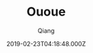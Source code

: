 ---
title: Ououe
github: https://github.com/tolking/vuepress-theme-ououe
demo: https://ououe.com/
author: Qiang
ssg:
  - Vuepress
cms:
  - Markdown
date: 2019-02-23T04:18:48.000Z
description: A blog theme for VuePress
draft: true
publish_date: '2019-02-23T04:18:48Z'
update_date: '2020-12-02T06:49:27Z'
github_star: 77
github_fork: 22
---